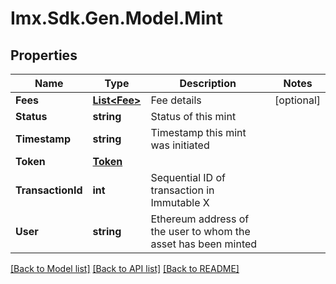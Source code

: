 # Imx.Sdk.Gen.Model.Mint

## Properties

Name | Type | Description | Notes
------------ | ------------- | ------------- | -------------
**Fees** | [**List&lt;Fee&gt;**](Fee.md) | Fee details | [optional] 
**Status** | **string** | Status of this mint | 
**Timestamp** | **string** | Timestamp this mint was initiated | 
**Token** | [**Token**](Token.md) |  | 
**TransactionId** | **int** | Sequential ID of transaction in Immutable X | 
**User** | **string** | Ethereum address of the user to whom the asset has been minted | 

[[Back to Model list]](../README.md#documentation-for-models) [[Back to API list]](../README.md#documentation-for-api-endpoints) [[Back to README]](../README.md)

